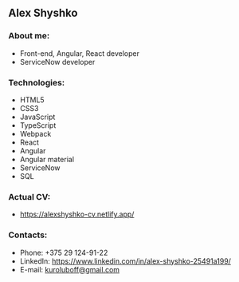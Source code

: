 ## Alex Shyshko
### About me:
- Front-end, Angular, React developer
- ServiceNow developer
### Technologies:
- HTML5
- CSS3
- JavaScript
- TypeScript
- Webpack
- React
- Angular
- Angular material
- ServiceNow
- SQL
### Actual CV:
- https://alexshyshko-cv.netlify.app/
### Contacts:
- Phone: +375 29 124-91-22
- LinkedIn: https://www.linkedin.com/in/alex-shyshko-25491a199/
- E-mail: kuroluboff@gmail.com

<!--
**AlexShyshko/AlexShyshko** is a ✨ _special_ ✨ repository because its `README.md` (this file) appears on your GitHub profile.

Here are some ideas to get you started:

- 🔭 I’m currently working on ...
- 🌱 I’m currently learning ...
- 👯 I’m looking to collaborate on ...
- 🤔 I’m looking for help with ...
- 💬 Ask me about ...
- 📫 How to reach me: ...
- 😄 Pronouns: ...
- ⚡ Fun fact: ...
-->
